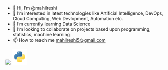 - 👋 Hi, I’m @mahilreshi
- 👀 I’m interested in latest technologies like Artificial Intelligence, DevOps, Cloud Computing, Web Devlopment, Automation etc.
- 🌱 I’m currently learning Data Science
- 💞️ I’m looking to collaborate on projects based upon programming, statistics, machine learning
- 📫 How to reach me mahilreshi5@gmail.com

<!---
mahilreshi/mahilreshi is a ✨ special ✨ repository because its `README.md` (this file) appears on your GitHub profile.
You can click the Preview link to take a look at your changes.
--->
<code><img height = "50" src = "https://repository-images.githubusercontent.com/249747965/36432d80-6e51-11ea-8125-3b459ef6adc4"></code>
<code><img height = "50" src = "https://raw.githubusercontent.com/github/explore/80688e429a7d4ef2fca1e82350fe8e3517d3494d/topics/python/python.png"></code>
